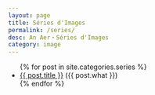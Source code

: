 ```yaml
---
layout: page
title: Séries d'Images
permalink: /series/
desc: An Aer・Séries d'Images
category: image
---
```


<ul>
  {% for post in site.categories.series %}
  <li>
    <a href="{{ post.url }}">{{ post.title }}</a> ({{ post.what }})
  </li>
  {% endfor %}
</ul>
